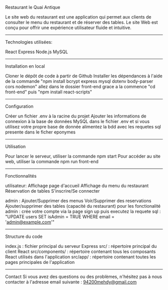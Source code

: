 Restaurant le Quai Antique

Le site web du restaurant est une application qui permet aux clients de consulter le menu du restaurant et de réserver des tables. Le site Web est conçu pour offrir une expérience utilisateur fluide et intuitive.

---

Technologies utilisées:

React
Express
Node.js
MySQL

---

Installation en local

Cloner le dépôt de code à partir de Github
Installer les dépendances à l'aide de la commande "npm install bcrypt express mysql dotenv body-parser cors nodemon"
allez dans le dossier front-end grace a la commence "cd front-end" puis "npm install react-scripts"

---

Configuration

Créer un fichier .env à la racine du projet
Ajouter les informations de connexion à la base de données MySQL dans le fichier .env et
si vous utilisez votre propre base de donnée alimentez la bdd avec les requetes sql presente dans le ficher eponymes

---

Utilisation

Pour lancer le serveur, utiliser la commande npm start
Pour accéder au site web, utiliser la commande npm run front-end

---

Fonctionnalités

utilisateur: Affichage page d'accueil
Affichage du menu du restaurant
Réservation de tables
S'inscrire/Se connecter

admin : Ajouter/Supprimer des menus
Voir/Supprimer des reservations
Ajouter/supprimer des tables (capacité du restaurant)
pour les fonctionalité admin : crée votre compte via la page sign up puis executez la requete sql :
"UPDATE users SET isAdmin = TRUE WHERE email = 'admin@example.com'"

---

Structure du code

index.js : fichier principal du serveur Express
src/ : répertoire principal du client React
src/components/ : répertoire contenant tous les composants React utilisés dans l'application
src/app/ : répertoire contenant toutes les pages principales de l'application

---

Contact
Si vous avez des questions ou des problèmes, n'hésitez pas à nous contacter à l'adresse email suivante : 94200mehdy@gmail.com

